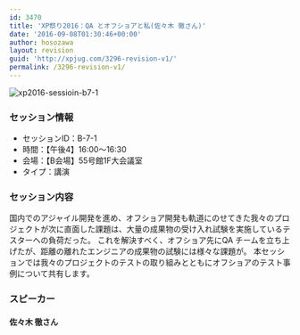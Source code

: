 ```yaml
---
id: 3470
title: 'XP祭り2016：QA とオフショアと私(佐々木 徹さん)'
date: '2016-09-08T01:30:46+00:00'
author: hosozawa
layout: revision
guid: 'http://xpjug.com/3296-revision-v1/'
permalink: /3296-revision-v1/
---
```


![xp2016-sessioin-b7-1](http://xpjug.com/wp-content/uploads/2016/08/xp2016-sessioin-b7-1.png)

### セッション情報

- セッションID：B-7-1
- 時間：【午後4】16:00～16:30
- 会場：【B会場】55号館1F大会議室
- タイプ：講演

### セッション内容

国内でのアジャイル開発を進め、オフショア開発も軌道にのせてきた我々のプロジェクトが次に直面した課題は、大量の成果物の受け入れ試験を実施しているテスターへの負荷だった。 これを解決すべく、オフショア先にQA チームを立ち上げたが、距離の離れたエンジニアの成果物の試験には様々な課題が。 本セッションでは我々のプロジェクトのテストの取り組みとともにオフショアのテスト事例について共有します。

### スピーカー

#### 佐々木 徹さん